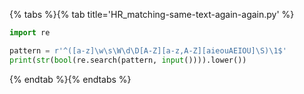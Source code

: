 {% tabs %}{% tab title='HR_matching-same-text-again-again.py' %}

```py
import re

pattern = r'^([a-z]\w\s\W\d\D[A-Z][a-z,A-Z][aieouAEIOU]\S)\1$'
print(str(bool(re.search(pattern, input()))).lower())
```

{% endtab %}{% endtabs %}
